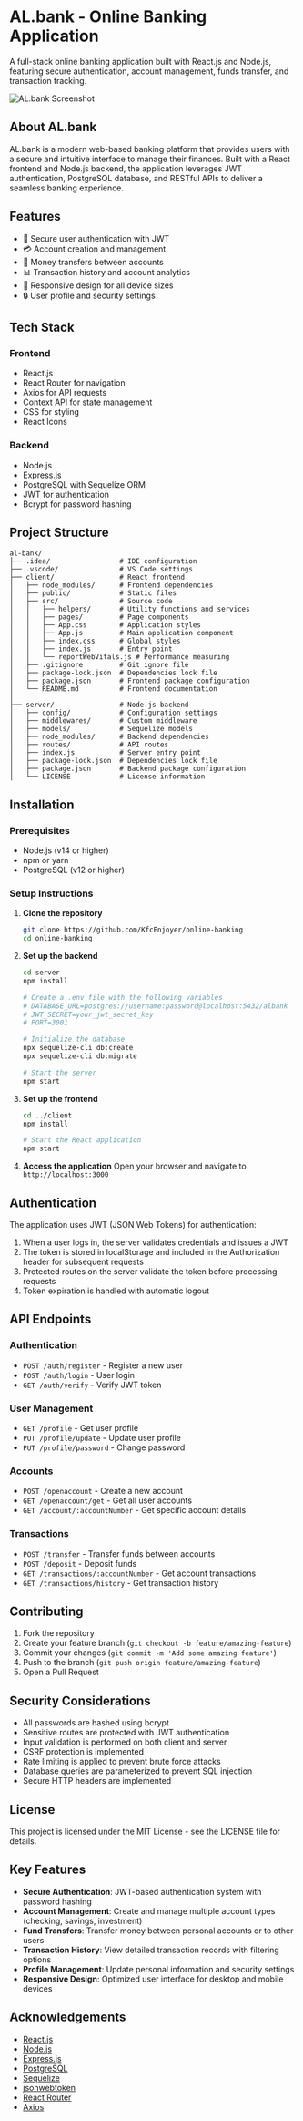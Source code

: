 # AL.bank - Online Banking Application

A full-stack online banking application built with React.js and Node.js, featuring secure authentication, account management, funds transfer, and transaction tracking.

![AL.bank Screenshot](https://via.placeholder.com/800x400)

## About AL.bank

AL.bank is a modern web-based banking platform that provides users with a secure and intuitive interface to manage their finances. Built with a React frontend and Node.js backend, the application leverages JWT authentication, PostgreSQL database, and RESTful APIs to deliver a seamless banking experience.

## Features

- 🔐 Secure user authentication with JWT
- 💳 Account creation and management
- 💸 Money transfers between accounts
- 📊 Transaction history and account analytics
- 📱 Responsive design for all device sizes
- 🔒 User profile and security settings

## Tech Stack

### Frontend
- React.js
- React Router for navigation
- Axios for API requests
- Context API for state management
- CSS for styling
- React Icons

### Backend
- Node.js
- Express.js
- PostgreSQL with Sequelize ORM
- JWT for authentication
- Bcrypt for password hashing

## Project Structure

```
al-bank/
├── .idea/                 # IDE configuration
├── .vscode/               # VS Code settings
├── client/                # React frontend
│   ├── node_modules/      # Frontend dependencies
│   ├── public/            # Static files
│   ├── src/               # Source code
│   │   ├── helpers/       # Utility functions and services
│   │   ├── pages/         # Page components
│   │   ├── App.css        # Application styles
│   │   ├── App.js         # Main application component
│   │   ├── index.css      # Global styles
│   │   ├── index.js       # Entry point
│   │   └── reportWebVitals.js # Performance measuring
│   ├── .gitignore         # Git ignore file
│   ├── package-lock.json  # Dependencies lock file
│   ├── package.json       # Frontend package configuration
│   └── README.md          # Frontend documentation
│
├── server/                # Node.js backend
│   ├── config/            # Configuration settings
│   ├── middlewares/       # Custom middleware
│   ├── models/            # Sequelize models
│   ├── node_modules/      # Backend dependencies
│   ├── routes/            # API routes
│   ├── index.js           # Server entry point
│   ├── package-lock.json  # Dependencies lock file
│   ├── package.json       # Backend package configuration
│   └── LICENSE            # License information
```

## Installation

### Prerequisites
- Node.js (v14 or higher)
- npm or yarn
- PostgreSQL (v12 or higher)

### Setup Instructions

1. **Clone the repository**
   ```bash
   git clone https://github.com/KfcEnjoyer/online-banking
   cd online-banking
   ```

2. **Set up the backend**
   ```bash
   cd server
   npm install
   
   # Create a .env file with the following variables
   # DATABASE_URL=postgres://username:password@localhost:5432/albank
   # JWT_SECRET=your_jwt_secret_key
   # PORT=3001
   
   # Initialize the database
   npx sequelize-cli db:create
   npx sequelize-cli db:migrate
   
   # Start the server
   npm start
   ```

3. **Set up the frontend**
   ```bash
   cd ../client
   npm install
   
   # Start the React application
   npm start
   ```

4. **Access the application**
   Open your browser and navigate to `http://localhost:3000`

## Authentication

The application uses JWT (JSON Web Tokens) for authentication:

1. When a user logs in, the server validates credentials and issues a JWT
2. The token is stored in localStorage and included in the Authorization header for subsequent requests
3. Protected routes on the server validate the token before processing requests
4. Token expiration is handled with automatic logout

## API Endpoints

### Authentication
- `POST /auth/register` - Register a new user
- `POST /auth/login` - User login
- `GET /auth/verify` - Verify JWT token

### User Management
- `GET /profile` - Get user profile
- `PUT /profile/update` - Update user profile
- `PUT /profile/password` - Change password

### Accounts
- `POST /openaccount` - Create a new account
- `GET /openaccount/get` - Get all user accounts
- `GET /account/:accountNumber` - Get specific account details

### Transactions
- `POST /transfer` - Transfer funds between accounts
- `POST /deposit` - Deposit funds
- `GET /transactions/:accountNumber` - Get account transactions
- `GET /transactions/history` - Get transaction history

## Contributing

1. Fork the repository
2. Create your feature branch (`git checkout -b feature/amazing-feature`)
3. Commit your changes (`git commit -m 'Add some amazing feature'`)
4. Push to the branch (`git push origin feature/amazing-feature`)
5. Open a Pull Request

## Security Considerations

- All passwords are hashed using bcrypt
- Sensitive routes are protected with JWT authentication
- Input validation is performed on both client and server
- CSRF protection is implemented
- Rate limiting is applied to prevent brute force attacks
- Database queries are parameterized to prevent SQL injection
- Secure HTTP headers are implemented

## License

This project is licensed under the MIT License - see the LICENSE file for details.

## Key Features

- **Secure Authentication**: JWT-based authentication system with password hashing
- **Account Management**: Create and manage multiple account types (checking, savings, investment)
- **Fund Transfers**: Transfer money between personal accounts or to other users
- **Transaction History**: View detailed transaction records with filtering options
- **Profile Management**: Update personal information and security settings
- **Responsive Design**: Optimized user interface for desktop and mobile devices

## Acknowledgements

- [React.js](https://reactjs.org/)
- [Node.js](https://nodejs.org/)
- [Express.js](https://expressjs.com/)
- [PostgreSQL](https://www.postgresql.org/)
- [Sequelize](https://sequelize.org/)
- [jsonwebtoken](https://github.com/auth0/node-jsonwebtoken)
- [React Router](https://reactrouter.com/)
- [Axios](https://axios-http.com/)
